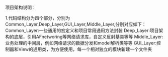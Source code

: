 项目架构说明：

1.代码结构分为四个部分，分别为Common_Layer,Deep_Layer,GUI_Layer,Middle_Layer,分别对应如下：
    Common_Layer:一些通用的宏定义和项目常用通用方法封装
    Deep_Layer:项目架构的底层，引用AFnetworing等网络请求库，自定义反射基类等等
    Middle_Layer:业务处理的中间层，例如网络请求的数据分发和model解析类等等
    GUI_Layer:控制器和View的通用类，为方便使用，每一个相对独立的模块新建一个文件夹

